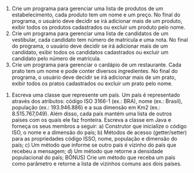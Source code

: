 1. Crie um programa para gerenciar uma lista de produtos de um estabelecimento, cada produto tem um nome e um preço. No final do programa, o usuário deve decidir se irá adicionar mais de um produto, exibir todos os produtos cadastrados ou excluir um produto pelo nome.
2. Crie um programa para gerenciar uma lista de candidatos de um vestibular, cada candidato tem número de matrícula e uma nota. No final do programa, o usuário deve decidir se irá adicionar mais de um candidato, exibir todos os candidatos cadastrados ou excluir um candidato pelo número de matrícula.
3. Crie um programa para gerenciar o cardápio de um restaurante. Cada prato tem um nome e pode conter diversos ingredientes. No final do programa, o usuário deve decidir se irá adicionar mais de um prato, exibir todos os pratos cadastrados ou excluir um prato pelo nome.
1) Escreva uma classe que represente um país. Um país é representado através dos atributos: código ISO 3166-1 (ex.: BRA), nome (ex.: Brasil), população (ex.: 193.946.886) e a sua dimensão em Km2 (ex.: 8.515.767,049). Além disso, cada país mantém uma lista de outros países com os quais ele faz fronteira. Escreva a classe em Java e forneça os seus membros a seguir: 
a) Construtor que inicialize o código ISO, o nome e a dimensão do país; 
b) Métodos de acesso (getter/setter) para as propriedades código ISSO, nome, população e dimensão do país; 
c) Um método que informe se outro país é vizinho do país que recebeu a mensagem; 
d) Um método que retorne a densidade populacional do país; 
BÔNUS) Crie um método que receba um país como parâmetro e retorne a lista de vizinhos comuns aos dois países.
